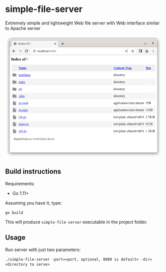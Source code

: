 # simple-file-server
Extremely simple and lightweight Web file server with Web interface similar to Apache server

![media/browser.png](media/browser.png)

Build instructions
------------------

Requirements:

* Go 1.11+

Assuming you have it, type:

```
go build
```

This will produce `simple-file-server` executable in the project folder.

Usage
------------------

Run server with just two parameters:

```
./simple-file-server -port=<port, optional, 8080 is default> -dir=<directory to serve>
```

